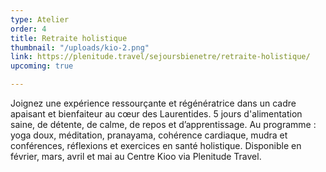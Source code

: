 ```yaml
---
type: Atelier
order: 4
title: Retraite holistique
thumbnail: "/uploads/kio-2.png"
link: https://plenitude.travel/sejoursbienetre/retraite-holistique/
upcoming: true

---
```

Joignez une expérience ressourçante et régénératrice dans un cadre apaisant et bienfaiteur au cœur des Laurentides. 5 jours d'alimentation saine, de détente, de calme, de repos et d’apprentissage. Au programme : yoga doux, méditation, pranayama, cohérence cardiaque, mudra et conférences, réflexions et exercices en santé holistique. Disponible en février, mars, avril et mai au Centre Kioo via Plenitude Travel.